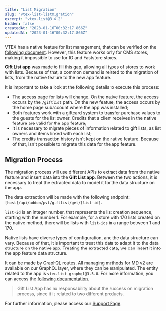 ```yaml
---
title: "List Migration"
slug: "vtex-list-listmigration"
excerpt: "vtex.list@3.6.2"
hidden: false
createdAt: "2023-01-16T00:32:17.866Z"
updatedAt: "2023-01-16T00:32:17.866Z"
---
```


VTEX has a native feature for list management, that can be verified on the [following document](https://help.vtex.com/en/subcategory/list-types--6aeeWirCBUwwCmeIWOgIWs). However, this feature works only for CMS stores, making it impossible to use for IO and Faststore stores.

**Gift List app** was made to fill this gap, allowing all types of stores to work with lists. Because of that, a common demand is related to the migration of lists, from the native feature to the new app feature.

It is important to take a look at the following details to execute this process:

- The access page for lists will change. On the native feature, the access occurs by the `/giftlist` path. On the new feature, the access occurs by the home page subaccount where the app was installed;
- Both features work with a giftcard system to transfer purchase values to the guests for the list owner. Credits that a client receives in the native feature are valid for the app feature;
- It is necessary to migrate pieces of information related to gift lists, as list owners and items linked with each list;
- The credits transaction history isn't kept on the native feature. Because of that, isn't possible to migrate this data for the app feature.

## Migration Process

The migration process will use different APIs to extract data from the native feature and insert data into the **Gift List app**. Between the two actions, it is necessary to treat the extracted data to model it for the data structure on the app.

The data extraction will be made with the following endpoint:
`[host]/api/addon/pvt/giftlist/get/[list-id]`. 

``list-id`` is an integer number, that represents the list creation sequence, starting with the number 1. For example, for a store with 170 lists created on the native method, there will be lists with ``list-ids`` in a range between 1 and 170.

Native lists have diverse types of configuration, and the data structure can vary. Because of that, it is important to treat this data to adapt it to the data structure on the native app. Treating the extracted data, we can insert it into the app feature data structure. 

It can be made by GraphQL routes. All managing methods for MD v2 are available on our GraphQL layer, where they can be manipulated. The entity related to the app is ``vtex.list-graphql@3.5.0``. For more information, you can access the [following documentation](https://developers.vtex.com/docs/guides/graphql-ide).

> Gift List App has no responsability about the success on migration process, since it is related to two different products.

For further information, please access our [Support Page](https://help.vtex.com/en/faq/como-funciona-o-suporte-da-vtex--3kACEfni4m8Yxa1vnf2ebe).